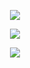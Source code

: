 <p align="center">
  <img src="https://github.com/kseniakap/site-furniture-store-on-react/blob/main/Readme/site_main-1.png" />
</p>
<p align="center">
  <img src="https://github.com/kseniakap/site-furniture-store-on-react/blob/main/Readme/site_list.png" />
</p>
<p align="center">
  <img src="https://github.com/kseniakap/site-furniture-store-on-react/blob/main/Readme/site_basket.png" />
</p>


